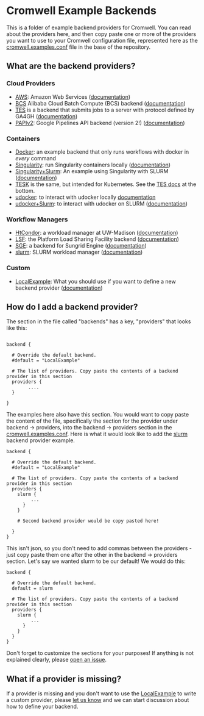 # Cromwell Example Backends

This is a folder of example backend providers for Cromwell. You can read about
the providers here, and then copy paste one or more of the providers you want
to use to your Cromwell configuration file, represented here as the
[cromwell.examples.conf](cromwell.examples.conf) file in the base of the 
repository.

## What are the backend providers?

### Cloud Providers

 - [AWS](AWS.conf): Amazon Web Services ([documentation](https://cromwell.readthedocs.io/en/stable/tutorials/AwsBatch101/))
 - [BCS](BCS.conf) Alibaba Cloud Batch Compute (BCS) backend ([documentation](https://cromwell.readthedocs.io/en/stable/backends/BCS/))
 - [TES](TES.conf) is a backend that submits jobs to a server with protocol defined by GA4GH ([documentation](https://cromwell.readthedocs.io/en/stable/backends/TES/))
 - [PAPIv2](PAPIv2.conf): Google Pipelines API backend (version 2!) ([documentation](https://cromwell.readthedocs.io/en/stable/backends/Google/))

### Containers

 - [Docker](Docker.conf): an example backend that only runs workflows with docker in *every* command
 - [Singularity](singularity.conf): run Singularity containers locally ([documentation](https://cromwell.readthedocs.io/en/develop/tutorials/Containers/#local-environments))
 - [Singularity+Slurm](singularity.slurm.conf): An example using Singularity with SLURM ([documentation](https://cromwell.readthedocs.io/en/develop/tutorials/Containers/#job-schedulers))
 - [TESK](TESK.conf) is the same, but intended for Kubernetes. See the [TES docs](https://cromwell.readthedocs.io/en/stable/backends/TES/) at the bottom.
 - [udocker](udocker.conf): to interact with udocker locally [documentation](https://cromwell.readthedocs.io/en/develop/tutorials/Containers/#udocker)
 - [udocker+Slurm](udocker.slurm.conf): to interact with udocker on SLURM ([documentation](https://cromwell.readthedocs.io/en/develop/tutorials/Containers/#udocker))

### Workflow Managers

 - [HtCondor](HtCondor.conf): a workload manager at UW-Madison ([documentation](https://cromwell.readthedocs.io/en/stable/backends/HTcondor/))
 - [LSF](LSF.conf): the Platform Load Sharing Facility backend ([documentation](https://cromwell.readthedocs.io/en/stable/backends/LSF/))
 - [SGE](SGE.conf): a backend for Sungrid Engine ([documentation](https://cromwell.readthedocs.io/en/stable/backends/SGE))
 - [slurm](slurm.conf): SLURM workload manager ([documentation](https://cromwell.readthedocs.io/en/stable/backends/SLURM/))

### Custom

 - [LocalExample](LocalExample.conf): What you should use if you want to define a new backend provider ([documentation](https://cromwell.readthedocs.io/en/stable/backends/Local/))


## How do I add a backend provider?

The section in the file called "backends" has a key, "providers" that looks like
this:

```

backend {

  # Override the default backend.
  #default = "LocalExample"

  # The list of providers. Copy paste the contents of a backend provider in this section
  providers {
        ....
  }

}
```

The examples here also have this section. You would want to copy paste the content
of the file, specifically the section for the provider under backend -> providers,
into the backend -> providers section in the [cromwell.examples.conf](cromwell.examples.conf).
Here is what it would look like to add the [slurm](slurm.conf) backend
provider example. 

```
backend {

  # Override the default backend.
  #default = "LocalExample"

  # The list of providers. Copy paste the contents of a backend provider in this section
  providers {
    slurm {
         ...
      }
    }

    # Second backend provider would be copy pasted here!

  }
}
```

This isn't json, so you don't need to add commas between the providers - just
copy paste them one after the other in the backend -> providers section.
Let's say we wanted slurm to be our default! We would do this:

```
backend {

  # Override the default backend.
  default = slurm

  # The list of providers. Copy paste the contents of a backend provider in this section
  providers {
    slurm {
         ...
      }
    }
  }
}
```

Don't forget to customize the sections for your purposes! If anything is
not explained clearly, please [open an issue](https://github.com/broadinstitute/cromwell/issues).

## What if a provider is missing?

If a provider is missing and you don't want to use the [LocalExample](LocalExample.conf)
to write a custom provider, please [let us know](https://github.com/broadinstitute/cromwell/issues)
and we can start discussion about how to define your backend.
